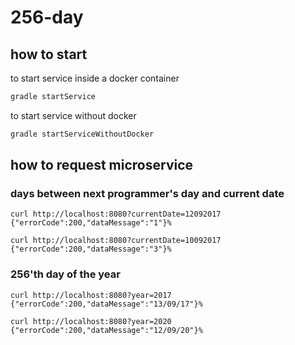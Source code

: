 # 256-day

## how to start 
to start service inside a docker container
```scala
gradle startService
```

to start service without docker
```scala
gradle startServiceWithoutDocker
```

## how to request microservice

### days between next programmer's day and current date
```
curl http://localhost:8080?currentDate=12092017
{"errorCode":200,"dataMessage":"1"}%

curl http://localhost:8080?currentDate=10092017
{"errorCode":200,"dataMessage":"3"}%
```

### 256'th day of the year

```
curl http://localhost:8080?year=2017
{"errorCode":200,"dataMessage":"13/09/17"}%

curl http://localhost:8080?year=2020
{"errorCode":200,"dataMessage":"12/09/20"}%
```
